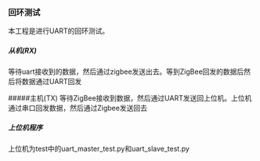 ### 回环测试
本工程是进行UART的回环测试。
##### 从机(RX)
等待uart接收到的数据，然后通过zigbee发送出去。等到ZigBee回发的数据后然后将数据通过UART回发

#####主机(TX)
等待ZigBee接收到数据，然后通过UART发送回上位机。上位机通过串口回发数据，然后通过Zigbee发送回去

##### 上位机程序
上位机为test中的uart_master_test.py和uart_slave_test.py